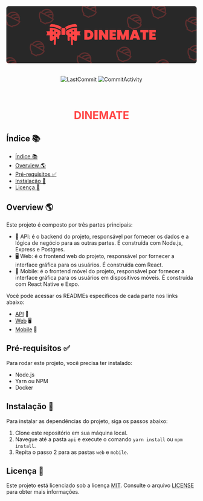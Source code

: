 <div align="center">
    <img src="./images/Banner.svg"></img>
<br>
<br>

![LastCommit](https://img.shields.io/github/last-commit/EduardoAlvesNeto/dinemate?logo=Hello&logoColor=%23282828&style=for-the-badge)
![CommitActivity](https://img.shields.io/github/commit-activity/w/EduardoAlvesNeto/dinemate?style=for-the-badge)

</div>

<br>
<div align="center">
    <h1 style="color: #FF4545">DINEMATE</h1>
</div>


## Índice 📚

- [Índice 📚](#índice-)
- [Overview 🌎](#overview-)
- [Pré-requisitos ✅](#pré-requisitos-)
- [Instalação 🔧](#instalação-)
- [Licença 📜](#licença-)

<!-- ## Descrição 📝 -->

## Overview 🌎

Este projeto é composto por três partes principais:

- 🧠 API: é o backend do projeto, responsável por fornecer os dados e a lógica de negócio para as outras partes. É construída com Node.js, Express e Postgres.
- 🖥️ Web: é o frontend web do projeto, responsável por fornecer a interface gráfica para os usuários. É construída com React.
- 📱 Mobile: é o frontend móvel do projeto, responsável por fornecer a interface gráfica para os usuários em dispositivos móveis. É construída com React Native e Expo.

Você pode acessar os READMEs específicos de cada parte nos links abaixo:

- [API](https://github.com/EduardoAlvesNeto/dinemate/tree/main/api) 🧠
- [Web](https://github.com/EduardoAlvesNeto/dinemate/tree/main/web) 🖥️
- [Mobile](https://github.com/EduardoAlvesNeto/dinemate/tree/main/mobile) 📱



## Pré-requisitos ✅

Para rodar este projeto, você precisa ter instalado:

- Node.js
- Yarn ou NPM
- Docker

## Instalação 🔧

Para instalar as dependências do projeto, siga os passos abaixo:

1. Clone este repositório em sua máquina local.
2. Navegue até a pasta `api` e execute o comando `yarn install` ou `npm install`.
3. Repita o passo 2 para as pastas `web` e `mobile`.



## Licença 📜

Este projeto está licenciado sob a licença [MIT](https://opensource.org/license/mit/). Consulte o arquivo [LICENSE](LICENSE) para obter mais informações.